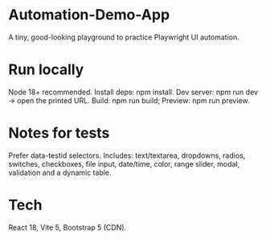 # Automation-Demo-App
A tiny, good-looking playground to practice Playwright UI automation.

# Run locally
Node 18+ recommended.
Install deps: npm install.
Dev server: npm run dev → open the printed URL.
Build: npm run build; Preview: npm run preview.
# Notes for tests
Prefer data-testid selectors.
Includes: text/textarea, dropdowns, radios, switches, checkboxes, file input, date/time, color, range slider, modal, validation and a dynamic table.
# Tech
React 18, Vite 5, Bootstrap 5 (CDN).
